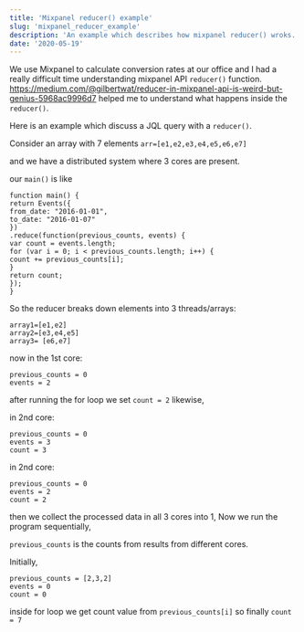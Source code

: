 ```yaml
---
title: 'Mixpanel reducer() example'
slug: 'mixpanel_reducer_example'
description: 'An example which describes how mixpanel reducer() wroks.'
date: '2020-05-19'
---
```


We use Mixpanel to calculate conversion rates at our office and I had a really difficult time understanding mixpanel API `reducer()` function.
https://medium.com/@gilbertwat/reducer-in-mixpanel-api-is-weird-but-genius-5968ac9996d7 helped me to understand what happens inside the `reducer()`.

Here is an example which discuss a JQL query with a `reducer()`.

Consider an array with 7 elements `arr=[e1,e2,e3,e4,e5,e6,e7]`

and we have a distributed system where 3 cores are present.

our `main()` is like

```
function main() {
return Events({
from_date: "2016-01-01",
to_date: "2016-01-07"
})
.reduce(function(previous_counts, events) {
var count = events.length;
for (var i = 0; i < previous_counts.length; i++) {
count += previous_counts[i];
}
return count;
});
}
```

So the reducer breaks down elements into 3 threads/arrays:

```
array1=[e1,e2]
array2=[e3,e4,e5]
array3= [e6,e7]
```

now in the 1st core:

```
previous_counts = 0
events = 2
```

after running the for loop we set `count = 2`
likewise,

in 2nd core:

```
previous_counts = 0
events = 3
count = 3
```

in 2nd core:

```
previous_counts = 0
events = 2
count = 2
```

then we collect the processed data in all 3 cores into 1,
Now we run the program sequentially,

`previous_counts` is the counts from results from different cores.

Initially,

```
previous_counts = [2,3,2]
events = 0
count = 0
```

inside for loop we get count value from
`previous_counts[i]`
so finally `count = 7`
